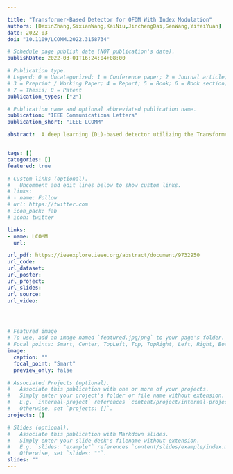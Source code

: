```yaml
---

title: "Transformer-Based Detector for OFDM With Index Modulation"
authors: [DexinZhang,SixianWang,KaiNiu,JinchengDai,SenWang,YifeiYuan]
date: 2022-03
doi: "10.1109/LCOMM.2022.3158734"

# Schedule page publish date (NOT publication's date).
publishDate: 2022-03-01T16:24:04+08:00

# Publication type.
# Legend: 0 = Uncategorized; 1 = Conference paper; 2 = Journal article;
# 3 = Preprint / Working Paper; 4 = Report; 5 = Book; 6 = Book section;
# 7 = Thesis; 8 = Patent
publication_types: ["2"]

# Publication name and optional abbreviated publication name.
publication: "IEEE Communications Letters"
publication_short: "IEEE LCOMM"

abstract:  A deep learning (DL)-based detector utilizing the Transformer framework is proposed for orthogonal frequency-division multiplexing with index modulation (OFDM-IM) systems, termed as TransIM. Concretely, TransIM adopts a two-step detection method. First, the neural networks with the Transformer block as the core provide soft probabilities of different transmitted symbols. Then, conventional signal detection methods are performed based on those probabilities to make final decisions. This method is verified to improve system error performance significantly, albeit at the cost of slightly increased complexity. Simulation results indicate that the proposed TransIM detector fares better than existing DL-based ones regarding bit error rate (BER) performance.


tags: []
categories: []
featured: true

# Custom links (optional).
#   Uncomment and edit lines below to show custom links.
# links:
# - name: Follow
# url: https://twitter.com
# icon_pack: fab
# icon: twitter

links:
- name: LCOMM
  url: 

url_pdf: https://ieeexplore.ieee.org/abstract/document/9732950
url_code: 
url_dataset:
url_poster:
url_project:
url_slides:
url_source: 
url_video:




# Featured image
# To use, add an image named `featured.jpg/png` to your page's folder. 
# Focal points: Smart, Center, TopLeft, Top, TopRight, Left, Right, BottomLeft, Bottom, BottomRight.
image:
  caption: ""
  focal_point: "Smart"
  preview_only: false

# Associated Projects (optional).
#   Associate this publication with one or more of your projects.
#   Simply enter your project's folder or file name without extension.
#   E.g. `internal-project` references `content/project/internal-project/index.md`.
#   Otherwise, set `projects: []`.
projects: []

# Slides (optional).
#   Associate this publication with Markdown slides.
#   Simply enter your slide deck's filename without extension.
#   E.g. `slides: "example"` references `content/slides/example/index.md`.
#   Otherwise, set `slides: ""`.
slides: ""
---
```

